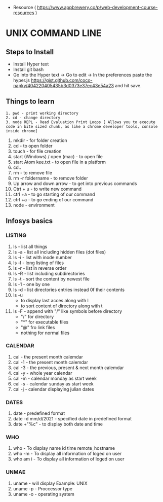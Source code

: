 - Resource ( https://www.appbrewery.co/p/web-development-course-resources )
# UNIX COMMAND LINE
## Steps to Install
- Install Hyper text
- Install git bash
- Go into the Hyper text -> Go to edit -> In the preferences paste the hyper.js https://gist.github.com/coco-napky/404220405435b3d0373e37ec43e54a23 and hit save.
## Things to learn
    1. pwd - print working directory
    2. cd - change directory
    3. node REPL - Read Evaluation Print Loops [ Allows you to execute code in bite sized chunk, as like a chrome developer tools, console inside chrome]
1. mkdir - for folder creation
2. cd - to open folder
3. touch - for file creation
4. start (Windows) / open (mac) - to open file
5. start Atom kee.txt - to open file in a platform
6. cd.. 
7. rm - to remove file 
8. rm -r foldername - to remove folder
9. Up arrow and down arrow -  to get into previous commands
10. Ctrt + u - to write new command 
11. ctrl +a - to go starting of our command   
12. ctrl +a - to go ending of our command 
13. node - environment
## Infosys basics
### LISTING
1. ls - list all things
2. ls -a - list all including hidden files (dot files)
3. ls -i - list with inode number
4. ls -l - long listing of files
5. ls -r - list in reverse order
6. ls -R - list including subdirectories
7. ls -t - sort the content by newest file
8. ls -1 - one by one
9. ls -d - list directories entries instead 0f their contents
10. ls -u 
    - to display last acces along with l
    - to sort content of directory along with t
11. ls -F - append with "/" like symbols before directory
    - "/" for directory
    - "*" for executable files
    - "@" fro link files
    - nothing for normal files 
### CALENDAR
1. cal    - the present month calemdar
2. cal -1 - the present month calemdar
3. cal -3 - the previous, present & next month calemdar
4. cal -y - whole year calendar
5. cal -m - calendar monday as start week 
6. cal -s -  calendar sunday as start week 
7. cal -j - calendar displaying julian dates

### DATES
1. date    - predefined format
2. date -d mm/d/2021 - specified date in predefined format
3. date +"%c" - to display both date and time 

### WHO
1. who      - To display name id time remote_hostname
2. who -m   - To display all information of loged on user
3. who am i - To display all information of loged on user
### UNMAE 
1. uname -   will display Example: UNIX 
2. uname -p - Proccessor type
3. uname -o - operating system
###
###
###
###
